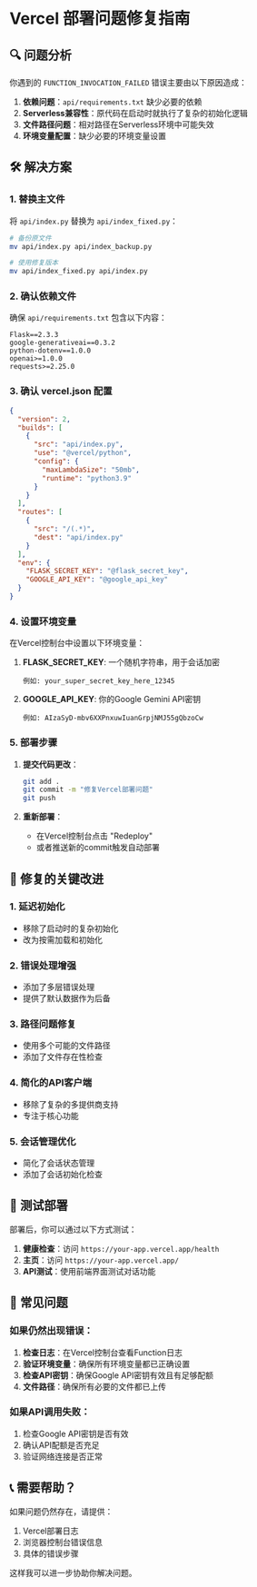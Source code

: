 # Vercel 部署问题修复指南

## 🔍 问题分析

你遇到的 `FUNCTION_INVOCATION_FAILED` 错误主要由以下原因造成：

1. **依赖问题**：`api/requirements.txt` 缺少必要的依赖
2. **Serverless兼容性**：原代码在启动时就执行了复杂的初始化逻辑
3. **文件路径问题**：相对路径在Serverless环境中可能失效
4. **环境变量配置**：缺少必要的环境变量设置

## 🛠️ 解决方案

### 1. 替换主文件

将 `api/index.py` 替换为 `api/index_fixed.py`：

```bash
# 备份原文件
mv api/index.py api/index_backup.py

# 使用修复版本
mv api/index_fixed.py api/index.py
```

### 2. 确认依赖文件

确保 `api/requirements.txt` 包含以下内容：
```
Flask==2.3.3
google-generativeai==0.3.2
python-dotenv==1.0.0
openai>=1.0.0
requests>=2.25.0
```

### 3. 确认 vercel.json 配置

```json
{
  "version": 2,
  "builds": [
    {
      "src": "api/index.py",
      "use": "@vercel/python",
      "config": { 
        "maxLambdaSize": "50mb",
        "runtime": "python3.9"
      }
    }
  ],
  "routes": [
    {
      "src": "/(.*)",
      "dest": "api/index.py"
    }
  ],
  "env": {
    "FLASK_SECRET_KEY": "@flask_secret_key",
    "GOOGLE_API_KEY": "@google_api_key"
  }
}
```

### 4. 设置环境变量

在Vercel控制台中设置以下环境变量：

1. **FLASK_SECRET_KEY**: 一个随机字符串，用于会话加密
   ```
   例如: your_super_secret_key_here_12345
   ```

2. **GOOGLE_API_KEY**: 你的Google Gemini API密钥
   ```
   例如: AIzaSyD-mbv6XXPnxuwIuanGrpjNMJ55gQbzoCw
   ```

### 5. 部署步骤

1. **提交代码更改**：
   ```bash
   git add .
   git commit -m "修复Vercel部署问题"
   git push
   ```

2. **重新部署**：
   - 在Vercel控制台点击 "Redeploy"
   - 或者推送新的commit触发自动部署

## 🔧 修复的关键改进

### 1. 延迟初始化
- 移除了启动时的复杂初始化
- 改为按需加载和初始化

### 2. 错误处理增强
- 添加了多层错误处理
- 提供了默认数据作为后备

### 3. 路径问题修复
- 使用多个可能的文件路径
- 添加了文件存在性检查

### 4. 简化的API客户端
- 移除了复杂的多提供商支持
- 专注于核心功能

### 5. 会话管理优化
- 简化了会话状态管理
- 添加了会话初始化检查

## 🧪 测试部署

部署后，你可以通过以下方式测试：

1. **健康检查**：访问 `https://your-app.vercel.app/health`
2. **主页**：访问 `https://your-app.vercel.app/`
3. **API测试**：使用前端界面测试对话功能

## 🚨 常见问题

### 如果仍然出现错误：

1. **检查日志**：在Vercel控制台查看Function日志
2. **验证环境变量**：确保所有环境变量都已正确设置
3. **检查API密钥**：确保Google API密钥有效且有足够配额
4. **文件路径**：确保所有必要的文件都已上传

### 如果API调用失败：

1. 检查Google API密钥是否有效
2. 确认API配额是否充足
3. 验证网络连接是否正常

## 📞 需要帮助？

如果问题仍然存在，请提供：
1. Vercel部署日志
2. 浏览器控制台错误信息
3. 具体的错误步骤

这样我可以进一步协助你解决问题。

